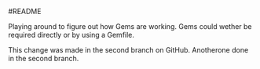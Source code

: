 #README 

Playing around to figure out how Gems are working.
Gems could wether be required directly or by using a Gemfile.

This change was made in the second branch on GitHub.
Anotherone done in the second branch.
